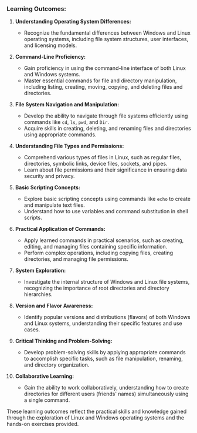 ### Learning Outcomes:

1. **Understanding Operating System Differences:**
   - Recognize the fundamental differences between Windows and Linux operating systems, including file system structures, user interfaces, and licensing models.

2. **Command-Line Proficiency:**
   - Gain proficiency in using the command-line interface of both Linux and Windows systems.
   - Master essential commands for file and directory manipulation, including listing, creating, moving, copying, and deleting files and directories.

3. **File System Navigation and Manipulation:**
   - Develop the ability to navigate through file systems efficiently using commands like `cd`, `ls`, `pwd`, and `Dir`.
   - Acquire skills in creating, deleting, and renaming files and directories using appropriate commands.

4. **Understanding File Types and Permissions:**
   - Comprehend various types of files in Linux, such as regular files, directories, symbolic links, device files, sockets, and pipes.
   - Learn about file permissions and their significance in ensuring data security and privacy.

5. **Basic Scripting Concepts:**
   - Explore basic scripting concepts using commands like `echo` to create and manipulate text files.
   - Understand how to use variables and command substitution in shell scripts.

6. **Practical Application of Commands:**
   - Apply learned commands in practical scenarios, such as creating, editing, and managing files containing specific information.
   - Perform complex operations, including copying files, creating directories, and managing file permissions.

7. **System Exploration:**
   - Investigate the internal structure of Windows and Linux file systems, recognizing the importance of root directories and directory hierarchies.

8. **Version and Flavor Awareness:**
   - Identify popular versions and distributions (flavors) of both Windows and Linux systems, understanding their specific features and use cases.

9. **Critical Thinking and Problem-Solving:**
   - Develop problem-solving skills by applying appropriate commands to accomplish specific tasks, such as file manipulation, renaming, and directory organization.

10. **Collaborative Learning:**
    - Gain the ability to work collaboratively, understanding how to create directories for different users (friends' names) simultaneously using a single command.

These learning outcomes reflect the practical skills and knowledge gained through the exploration of Linux and Windows operating systems and the hands-on exercises provided.
